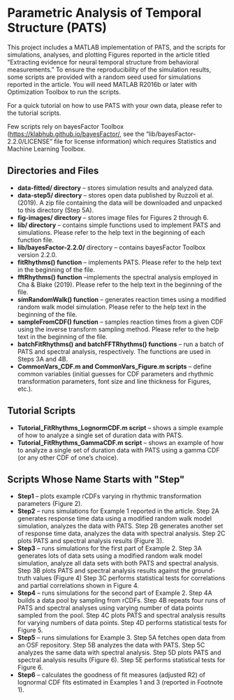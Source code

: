 # Parametric Analysis of Temporal Structure (PATS)

This project includes a MATLAB implementation of PATS, and the scripts for simulations, analyses, and plotting Figures reported in the article titled “Extracting evidence for neural temporal structure from behavioral measurements.” To ensure the reproducibility of the simulation results, some scripts are provided with a random seed used for simulations reported in the article. You will need MATLAB R2016b or later with Optimization Toolbox to run the scripts.

For a quick tutorial on how to use PATS with your own data, please refer to the tutorial scripts.

Few scripts rely on bayesFactor Toolbox (https://klabhub.github.io/bayesFactor/, see the “lib/bayesFactor-2.2.0/LICENSE” file for license information) which requires Statistics and Machine Learning Toolbox.

## Directories and Files
* __data-fitted/ directory__ – stores simulation results and analyzed data.
* __data-step5/ directory__ – stores open data published by Ruzzoli et al. (2019). A zip file containing the data will be downloaded and unpacked to this directory (Step 5A).
* __fig-images/ directory__ – stores image files for Figures 2 through 6.
* __lib/ directory__ – contains simple functions used to implement PATS and simulations. Please refer to the help text in the beginning of each function file.
* __lib/bayesFactor-2.2.0/__ directory – contains bayesFactor Toolbox version 2.2.0.
* __fitRhythms() function__ – implements PATS. Please refer to the help text in the beginning of the file.
* __fftRhythms() function__ –implements the spectral analysis employed in Cha & Blake (2019). Please refer to the help text in the beginning of the file.
* __simRandomWalk() function__ – generates reaction times using a modified random walk model simulation. Please refer to the help text in the beginning of the file.
* __sampleFromCDF() function__ – samples reaction times from a given CDF using the inverse transform sampling method. Please refer to the help text in the beginning of the file.
* __batchFitRhythms() and batchFFTRhythms() functions__ – run a batch of PATS and spectral analysis, respectively. The functions are used in Steps 3A and 4B.
* __CommonVars_CDF.m and CommonVars_Figure.m scripts__ – define common variables (initial guesses for CDF parameters and rhythmic transformation parameters, font size and line thickness for Figures, etc.).

## Tutorial Scripts
* __Tutorial_FitRhythms_LognormCDF.m script__ – shows a simple example of how to analyze a single set of duration data with PATS.
* __Tutorial_FitRhythms_GammaCDF.m script__ – shows an example of how to analyze a single set of duration data with PATS using a gamma CDF (or any other CDF of one’s choice).

## Scripts Whose Name Starts with "Step"
* __Step1__ – plots example rCDFs varying in rhythmic transformation parameters (Figure 2).
* __Step2__ – runs simulations for Example 1 reported in the article. Step 2A generates response time data using a modified random walk model simulation, analyzes the data with PATS. Step 2B generates another set of response time data, analyzes the data with spectral analysis. Step 2C plots PATS and spectral analysis results (Figure 3).
* __Step3__ – runs simulations for the first part of Example 2. Step 3A generates lots of data sets using a modified random walk model simulation, analyze all data sets with both PATS and spectral analysis. Step 3B plots PATS and spectral analysis results against the ground-truth values (Figure 4) Step 3C performs statistical tests for correlations and partial correlations shown in Figure 4.
* __Step4__ – runs simulations for the second part of Example 2. Step 4A builds a data pool by sampling from rCDFs. Step 4B repeats four runs of PATS and spectral analyses using varying number of data points sampled from the pool. Step 4C plots PATS and spectral analysis results for varying numbers of data points. Step 4D performs statistical tests for Figure 5.
* __Step5__ – runs simulations for Example 3. Step 5A fetches open data from an OSF repository. Step 5B analyzes the data with PATS. Step 5C analyzes the same data with spectral analysis. Step 5D plots PATS and spectral analysis results (Figure 6). Step 5E performs statistical tests for Figure 6.
* __Step6__ – calculates the goodness of fit measures (adjusted R2) of lognormal CDF fits estimated in Examples 1 and 3 (reported in Footnote 1).
